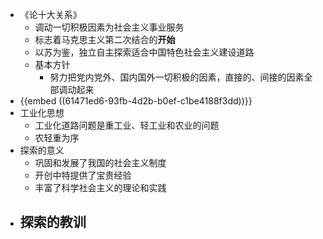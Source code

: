 - 《论十大关系》
	- 调动一切积极因素为社会主义事业服务
	- 标志着马克思主义第二次结合的**开始**
	- 以苏为鉴，独立自主探索适合中国特色社会主义建设道路
	- 基本方针
		- 努力把党内党外、国内国外一切积极的因素，直接的、间接的因素全部调动起来
- {{embed ((61471ed6-93fb-4d2b-b0ef-c1be4188f3dd))}}
- 工业化思想
	- 工业化道路问题是重工业、轻工业和农业的问题
	- 农轻重为序
- 探索的意义
	- 巩固和发展了我国的社会主义制度
	- 开创中特提供了宝贵经验
	- 丰富了科学社会主义的理论和实践
- 探索的教训
	-